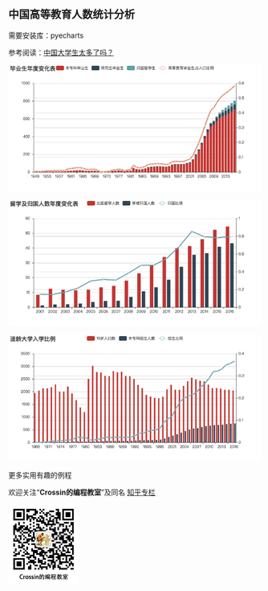 ## 中国高等教育人数统计分析

需要安装库：pyecharts

参考阅读：[中国大学生太多了吗？](https://mp.weixin.qq.com/s/G8uwtToV5jUBDV1raF51EQ)

![毕业生年度变化表](毕业生年度变化表.png)

![留学及归国人数年度变化表](留学及归国人数年度变化表.png)

![适龄大学入学比例](适龄大学入学比例.png)



更多实用有趣的例程

欢迎关注“**Crossin的编程教室**”及同名 [知乎专栏](https://zhuanlan.zhihu.com/crossin)

![crossincode](../crossin-logo.png)
